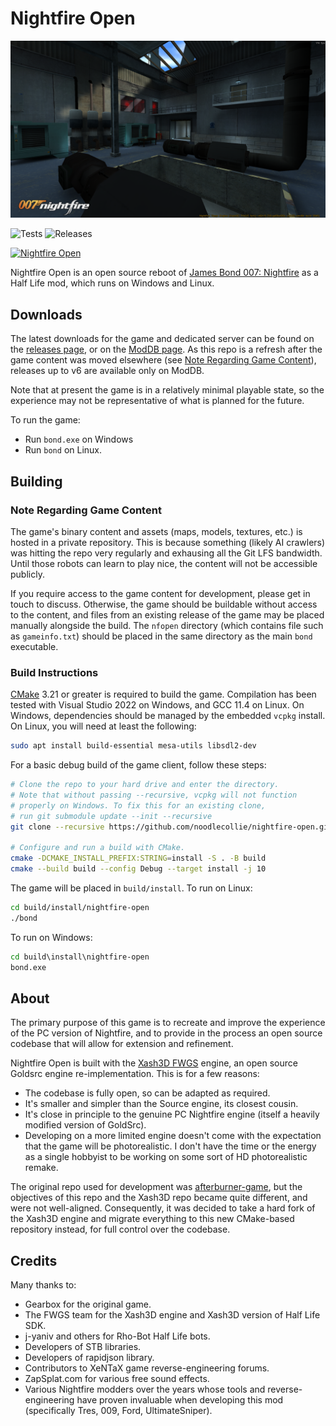 Nightfire Open
==============

![DM Power](/resources/img/dm_power.png "DM Power")

![Tests](https://github.com/noodlecollie/nightfire-open/actions/workflows/CI-Game.yaml/badge.svg)
![Releases](https://github.com/noodlecollie/nightfire-open/actions/workflows/Release.yaml/badge.svg)

<a href="https://www.moddb.com/games/nightfire-open" title="View Nightfire Open on ModDB"><img src="https://button.moddb.com/rating/medium/games/72301.png" alt="Nightfire Open"></a>

Nightfire Open is an open source reboot of [James Bond 007: Nightfire](https://en.wikipedia.org/wiki/James_Bond_007:_Nightfire) as a Half Life mod, which runs on Windows and Linux.

## Downloads

The latest downloads for the game and dedicated server can be found on the [releases page](https://github.com/noodlecollie/nightfire-open/releases), or on the [ModDB page](https://www.moddb.com/games/nightfire-open/downloads). As this repo is a refresh after the game content was moved elsewhere (see [Note Regarding Game Content](#note-regarding-game-content)), releases up to v6 are available only on ModDB.

Note that at present the game is in a relatively minimal playable state, so the experience may not be representative of what is planned for the future.

To run the game:

* Run `bond.exe` on Windows
* Run `bond` on Linux.

## Building

### Note Regarding Game Content

The game's binary content and assets (maps, models, textures, etc.) is hosted in a private repository. This is because something (likely AI crawlers) was hitting the repo very regularly and exhausing all the Git LFS bandwidth. Until those robots can learn to play nice, the content will not be accessible publicly.

If you require access to the game content for development, please get in touch to discuss. Otherwise, the game should be buildable without access to the content, and files from an existing release of the game may be placed manually alongside the build. The `nfopen` directory (which contains file such as `gameinfo.txt`) should be placed in the same directory as the main `bond` executable.

### Build Instructions

[CMake](https://cmake.org/download/) 3.21 or greater is required to build the game. Compilation has been tested with Visual Studio 2022 on Windows, and GCC 11.4 on Linux.
On Windows, dependencies should be managed by the embedded `vcpkg` install. On Linux, you will need at least the following:

``` bash
sudo apt install build-essential mesa-utils libsdl2-dev
```

For a basic debug build of the game client, follow these steps:

``` bash
# Clone the repo to your hard drive and enter the directory.
# Note that without passing --recursive, vcpkg will not function
# properly on Windows. To fix this for an existing clone,
# run git submodule update --init --recursive
git clone --recursive https://github.com/noodlecollie/nightfire-open.git && cd nightfire-open

# Configure and run a build with CMake.
cmake -DCMAKE_INSTALL_PREFIX:STRING=install -S . -B build
cmake --build build --config Debug --target install -j 10
```

The game will be placed in `build/install`. To run on Linux:

``` bash
cd build/install/nightfire-open
./bond
```

To run on Windows:

``` cmd
cd build\install\nightfire-open
bond.exe
```

## About

The primary purpose of this game is to recreate and improve the experience of the PC version of Nightfire, and to provide in the process an open source codebase that will allow for extension and refinement.

Nightfire Open is built with the [Xash3D FWGS](https://github.com/FWGS/xash3d-fwgs) engine, an open source Goldsrc engine re-implementation. This is for a few reasons:

* The codebase is fully open, so can be adapted as required.
* It's smaller and simpler than the Source engine, its closest cousin.
* It's close in principle to the genuine PC Nightfire engine (itself a heavily modified version of GoldSrc).
* Developing on a more limited engine doesn't come with the expectation that the game will be photorealistic. I don't have the time or the energy as a single hobbyist to be working on some sort of HD photorealistic remake.

The original repo used for development was [afterburner-game](https://github.com/noodlecollie/afterburner-game), but the objectives of this repo and the Xash3D repo became quite different, and were not well-aligned. Consequently, it was decided to take a hard fork of the Xash3D engine and migrate everything to this new CMake-based repository instead, for full control over the codebase.

## Credits

Many thanks to:

* Gearbox for the original game.
* The FWGS team for the Xash3D engine and Xash3D version of Half Life SDK.
* j-yaniv and others for Rho-Bot Half Life bots.
* Developers of STB libraries.
* Developers of rapidjson library.
* Contributors to XeNTaX game reverse-engineering forums.
* ZapSplat.com for various free sound effects.
* Various Nightfire modders over the years whose tools and reverse-engineering have proven invaluable when developing this mod (specifically Tres, 009, Ford, UltimateSniper).
